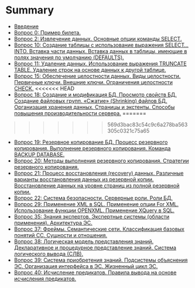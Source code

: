 # Summary

- [Введение](INTRODUCTION.md)
- [Вопрос 0: Пример билета.](tickets/0.md)
- [Вопрос 2: Извлечение данных. Основные опции команды SELECT.](tickets/2.md)
- [Вопрос 10: Создание таблицы с использование выражения SELECT…INTO. Вставка части данных. Вставка данных в таблицы, имеющие в полях значения по умолчанию (DEFAULTS).](tickets/10.md)
- [Вопрос 11: Удаление данных. Использование выражения TRUNCATE TABLE. Удаление строк на основе данных к другой таблице.](tickets/11.md)
- [Вопрос 15: Обеспечение целостности данных. Виды целостности. Первичные ключи. Внешние ключи. Ограничения целостности CHECK.](tickets/15.md)
<<<<<<< HEAD
- [Вопрос 18: Создание и модификация БД. Просмотр свойств БД. Создание файловых групп. «Сжатие» (Shrinking) файлов БД. Организация хранения данных. Страницы и экстенты. Способы повышения производительности сервера.](tickets/18.md)
=======
>>>>>>> 569d3bac83c54c9c6a278ba563305c0321c75a65
- [Вопрос 19: Резервное копирование БД. Процесс резервного копирования. Выполнение резервного копирования. Команда BACKUP DATABASE.](tickets/19.md)
- [Вопрос 20: Методы выполнения резервного копирования. Стратегии резервного копирования.](tickets/20.md)
- [Вопрос 21: Процесс восстановления (recovery) данных. Различные варианты восстановления данных из резервной копии. Восстановление данных на уровне страниц из полной резервной копии.](tickets/21.md)
- [Вопрос 22: Система безопасности. Серверные роли. Роли БД.](tickets/22.md)
- [Вопрос 29: Применение XML в SQL. Применение опции For XML. Использование функции OPENXML. Применение XQuery в SQL.](tickets/29.md)
- [Вопрос 35: Знания экспертов. Экспертные системы (области применения). Архитектура ЭС.](tickets/35.md)
- [Вопрос 37: Фреймы. Семантические сети. Классификация базовых понятий СС. Сущности и отношения.](tickets/37.md)
- [Вопрос 38: Логическая модель представления знаний. Декларативное и процедурное представление знаний. Система логического вывода (СЛВ).](tickets/38.md)
- [Вопрос 39: Система приобретения знаний. Подсистемы объяснения ЭС. Организация интерфейса в ЭС. Жизненный цикл ЭС.](tickets/39.md)
- [Вопрос 40: Исчисление предикатов. Правила вывода на основе исчисления предикатов.](tickets/40.md)
